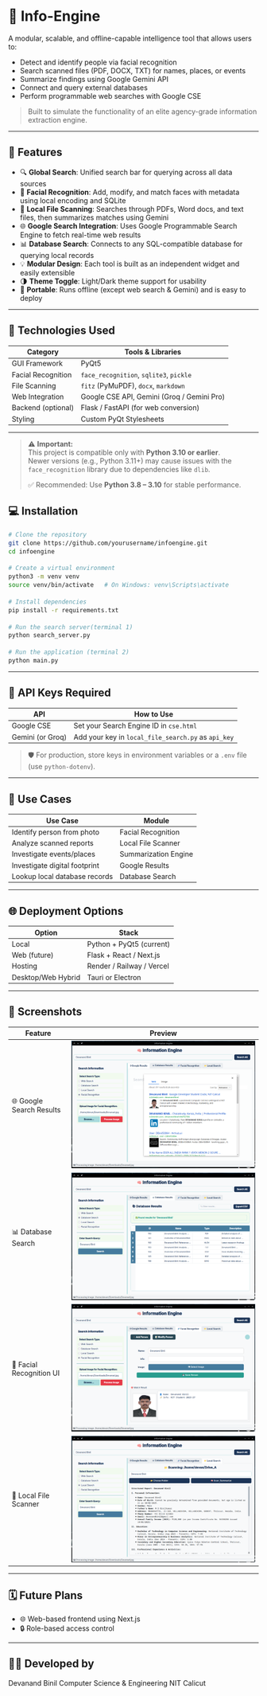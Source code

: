 # 🧠 Info-Engine

A modular, scalable, and offline-capable intelligence tool that allows users to:

* Detect and identify people via facial recognition
* Search scanned files (PDF, DOCX, TXT) for names, places, or events
* Summarize findings using Google Gemini API
* Connect and query external databases
* Perform programmable web searches with Google CSE

> Built to simulate the functionality of an elite agency-grade information extraction engine.

---

## 🚀 Features

* 🔍 **Global Search**: Unified search bar for querying across all data sources
* 🧬 **Facial Recognition**: Add, modify, and match faces with metadata using local encoding and SQLite
* 📁 **Local File Scanning**: Searches through PDFs, Word docs, and text files, then summarizes matches using Gemini
* 🌐 **Google Search Integration**: Uses Google Programmable Search Engine to fetch real-time web results
* 📊 **Database Search**: Connects to any SQL-compatible database for querying local records
* 💡 **Modular Design**: Each tool is built as an independent widget and easily extensible
* 🌗 **Theme Toggle**: Light/Dark theme support for usability
* 💼 **Portable**: Runs offline (except web search & Gemini) and is easy to deploy

---

## 💪 Technologies Used

| Category           | Tools & Libraries                          |
| ------------------ | ------------------------------------------ |
| GUI Framework      | PyQt5                                      |
| Facial Recognition | `face_recognition`, `sqlite3`, `pickle`    |
| File Scanning      | `fitz` (PyMuPDF), `docx`, `markdown`       |
| Web Integration    | Google CSE API, Gemini (Groq / Gemini Pro) |
| Backend (optional) | Flask / FastAPI (for web conversion)       |
| Styling            | Custom PyQt Stylesheets                    |

---

> ⚠️ **Important:**  
> This project is compatible only with **Python 3.10 or earlier**.  
> Newer versions (e.g., Python 3.11+) may cause issues with the `face_recognition` library due to dependencies like `dlib`.  
>  
> ✅ Recommended: Use **Python 3.8 – 3.10** for stable performance.



## 💻 Installation

```bash
# Clone the repository
git clone https://github.com/yourusername/infoengine.git
cd infoengine

# Create a virtual environment
python3 -m venv venv
source venv/bin/activate   # On Windows: venv\Scripts\activate

# Install dependencies
pip install -r requirements.txt

# Run the search server(terminal 1)
python search_server.py

# Run the application (terminal 2)
python main.py


```

---

## 🔐 API Keys Required

| API              | How to Use                                          |
| ---------------- | --------------------------------------------------- |
| Google CSE       | Set your Search Engine ID in `cse.html`             |
| Gemini (or Groq) | Add your key in `local_file_search.py` as `api_key` |

> 🛡️ For production, store keys in environment variables or a `.env` file (use `python-dotenv`).

---

## 🧪 Use Cases

| Use Case                      | Module               |
| ----------------------------- | -------------------- |
| Identify person from photo    | Facial Recognition   |
| Analyze scanned reports       | Local File Scanner   |
| Investigate events/places     | Summarization Engine |
| Investigate digital footprint | Google Results       |
| Lookup local database records | Database Search      |

---

## 🌐 Deployment Options

| Option             | Stack                     |
| ------------------ | ------------------------- |
| Local              | Python + PyQt5 (current)  |
| Web (future)       | Flask + React / Next.js   |
| Hosting            | Render / Railway / Vercel |
| Desktop/Web Hybrid | Tauri or Electron         |

---

## 📸 Screenshots

| Feature                  | Preview                                          |
| ------------------------ | ------------------------------------------------ |
| 🌐 Google Search Results | ![Google Results](screenshots/1.png)             |
| 📊 Database Search       | ![Database](screenshots/2.png)                   |
| 🧬 Facial Recognition UI | ![Facial UI](screenshots/3.png)                  |
| 📁 Local File Scanner    | ![File Search](screenshots/4.png)                |



---

## 🗓️ Future Plans

* 🌐 Web-based frontend using Next.js
* 🔒 Role-based access control



---


## 👨‍💼 Developed by

Devanand Binil
Computer Science & Engineering
NIT Calicut

